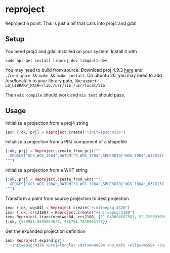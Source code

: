 # reproject
Reproject a point. This is just a nif that calls into proj4 and gdal

## Setup
You need proj4 and gdal installed on your system. Install it with
```
sudo apt-get install libproj-dev libgdal1-dev
```

You may need to build from source. Download proj 4.9.3 [here](https://download.osgeo.org/proj/proj-4.9.3.tar.gz) and `./configure && make && make install`. On ubuntu 20, you may need to add /usr/local/lib to your library path, like `export LD_LIBRARY_PATH=/lib:/usr/lib:/usr/local/lib`


Then `mix compile` should work and `mix test` should pass.

## Usage
Initialize a projection from a proj4 string
```elixir
iex> {:ok, prj} = Reproject.create("+init=epsg:4326")
```

Initialize a projection from a PRJ component of a shapefile
```elixir
{:ok, prj} = Reproject.create_from_prj("""
  GEOGCS["GCS_WGS_1984",DATUM["D_WGS_1984",SPHEROID["WGS_1984",6378137.0,298.257223563]],PRIMEM["Greenwich",0.0],UNIT["Degree",0.0174532925199433],AUTHORITY["EPSG",4326]]
""")
```

Initialize a projection from a WKT string
```elixir
{:ok, prj} = Reproject.create_from_wkt("""
  GEOGCS["GCS_WGS_1984",DATUM["D_WGS_1984",SPHEROID["WGS_1984",6378137.0,298.257223563]],PRIMEM["Greenwich",0.0],UNIT["Degree",0.0174532925199433],AUTHORITY["EPSG",4326]]
""")
```

Transform a point from source projection to dest projection
```elixir
iex> {:ok, wgs84} = Reproject.create("+init=epsg:4326")
iex> {:ok, crs2180} = Reproject.create("+init=epsg:2180")
iex> Reproject.transform(wgs84, crs2180, {21.049804687501, 52.22900390625})
{:ok, {639951.5695094677, 486751.7840663176}}
```

Get the expanded projection definition
```elixir
iex> Reproject.expand(prj)
" +init=epsg:4326 +proj=longlat +datum=WGS84 +no_defs +ellps=WGS84 +towgs84=0,0,0"
```
